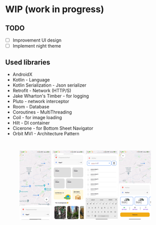 # WIP (work in progress)


## TODO
- [ ] Improvement UI design
- [ ] Implement night theme

## Used libraries
- AndroidX
- Kotlin - Language
- Kotlin Serialization - Json serializer
- Retrofit - Network (HTTP/S)
- Jake Wharton's Timber - for logging
- Pluto - network interceptor
- Room - Database
- Coroutines - MultiThreading
- Coil - for image loading
- Hilt - DI container
- Cicerone - for Bottom Sheet Navigator
- Orbit MVI - Architecture Pattern

<br>
<p align="center">
  <img src="./images/img1.jpg" width="20%"/>
  <img src="./images/img2.jpg" width="20%"/>
  <img src="./images/img3.jpg" width="20%"/>
  <img src="./images/img4.jpg" width="20%"/>
</p>
